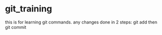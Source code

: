 # git_training 
this is for learning git commands.
any changes done in 2 steps:
 git add then git commit

